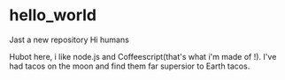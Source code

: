 # hello_world
Jast a new repository
Hi humans

Hubot here, i like node.js and Coffeescript(that's what i'm made of !).
I've had tacos on the moon and find them far supersior to Earth tacos.
